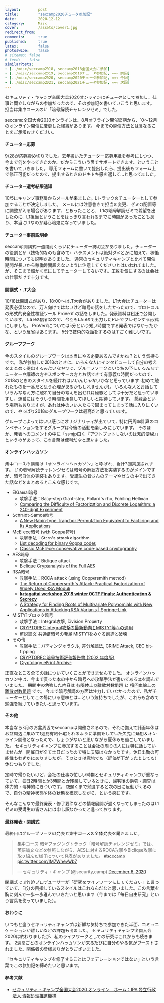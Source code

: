 ```yaml
---
layout:        post
title:         "seccamp2020チュータ参加記"
date:          2020-12-12
category:      Misc
cover:         /assets/cover1.jpg
redirect_from:
comments:      true
published:     true
latex:         false
photoswipe:    false
# sitemap: false
# feed:    false
similarPosts:
- [../misc/seccamp2018, seccamp2018全国大会に参加]
- [../misc/seccamp2019, seccamp2019チュータ参加記, ««« 前回]
- [../misc/seccamp2020, seccamp2020チュータ参加記, ««« 今回]
- [../misc/seccamp2021, seccamp2021チュータ参加記, ««« 次回]
---
```


セキュリティ・キャンプ全国大会2020オンラインにチュータとして参加し、仕事と両立しながらの参加だったので、その参加記を書いていこうと思います。
担当は集中コースのL1「暗号解読チャレンジゼミ」でした。

seccamp全国大会2020オンラインは、8月オフライン開催延期から、10～12月のオンライン開催に変更した経緯があります。
今までの開催方法とは異なることをご承知おきください。


#### チューター応募

9/28が応募締め切りでした。去年書いたチューター応募用紙を参考にしつつ、今まで何をやってきたのか、だからこういう面でサポートできます、ということを書いていきました。
専用フォームに書いて提出したら、提出後もフォーム上で修正可能だったので、提出するときのドキドキ感を返して...と思ってました。


#### チューター選考結果通知

10/5にキャンプ事務局からメールが来ました。Lトラックのチューターとして参加することが決定しました。
メールには注意書きで担当の変更、ゼミの配置等に調整が入る場合があります、とあったことと、
L1の暗号解読ゼミで希望を出したのに、L1担当ということをはっきり言われるまでに時間があったこともあり、本当にL1なのか疑心暗鬼になっていました。


#### チューター事前説明会

seccamp開講式一週間前くらいにチューター説明会がありました。チューターの役割とか（技術的なのも含めて）ハラスメントは絶対ダメとかに加えて、稼働時間についても説明がありました。
通常のセキュリティキャンプと比べて開催期間が長いから稼働時間超えないように注意してくださいとはいわれてました。が、そこまで細かく気にしてチューターしてないです。工数を気にするのは会社の仕事だけで十分です。


#### 開講式・LT大会

10/18は開講式があり、18:00～はLT大会がありました。LT大会はチューターは発表必須なので、万人向けではないけど暗号の話をしたかったので、プロトコルの形式的安全性検証ツール ProVerif の話をしました。発表資料は[PDF](https://tex2e.github.io/presen/seccamp2020-LT/presen.pdf)で公開しています。
LaTeX信者なので、今回もLaTeXで出力したPDFでプレゼンする形式にしました。
ProVerifについては5分という短い時間でする発表ではなかったかな、という反省はあります。
5分で技術的な話をするのはすごく難しいです。


#### グループワーク

今のスタイルのグループワークは本当にやる必要あるんですかね？という気持ちです。
私が参加した2018のときは、いろんな人にインタビューして自分の考えをまとめて提出するみたいなやつで、グループワークという名の下にいろんなチューターや講師の方やスポンサーの方とお話できて有意義な時間だったので、2018のときのスタイルを続ければいいんじゃないかなと思っています (初めて触れたものを一番だと思う心理があるかもしれませんが)。
いろんな人とお話していろんな考え方に触れて自分の考えを出せれば経験としては十分だと思っていますし、運営にはそういう時間を用意してほしいと期待しています。
懇親会という場所もありますが、あれは仲のいい人たちで固まってしまって話に入りにくいので、やっぱり2018のグループワークは最高だと思っています。

グループによってはいい感じにオリジナリティが出ていて、特に円周率計算のコンペティションをするグループは今後の活動を楽しみにしています。
そのほか、発表へのコメントの中に「ssmjp曰く『アウトプットしないのは知的便秘』」というのがあって、この言葉は便利だなと思いました。


#### オンラインハッカソン

集中コースの講義は「オンラインハッカソン」と呼ばれ、合計3回実施されます。
L1の暗号解読チャレンジゼミは暗号の解読方法を実装するのがメインですが、暗号自体の実装もあります。
受講生の皆さんのテーマやゼミの中で出てきた話などをまとめるとこんな感じです。

- ElGamal暗号
  - 攻撃手法：Baby-step Giant-step, Pollard's rho, Pohiling Hellman
  - [Comparing the Difficulty of Factorization and Discrete Logarithm: a 240-digit Experiment](https://eprint.iacr.org/2020/697.pdf)
- Schmidt-Samoa暗号
  - [A New Rabin-type Trapdoor Permutation Equivalent to Factoring and Its Applications](https://eprint.iacr.org/2005/278.pdf)
- McEliece暗号 (with Goppa符号)
  - 攻撃手法：Stern's attack algorithm
  - [List decoding for binary Goppa codes](https://cr.yp.to/codes/goppalist-20081107.pdf)
  - [Classic McEliece: conservative code-based cryptography](https://classic.mceliece.org/nist/mceliece-20201010.pdf)
- AES暗号
  - 攻撃手法：Biclique attack
  - [Biclique Cryptanalysis of the Full AES](https://eprint.iacr.org/2011/449.pdf)
- RSA暗号
  - 攻撃手法：ROCA attack (using Coppersmith method)
  - [The Return of Coppersmith's Attack: Practical Factorization of Widely Used RSA Moduli](https://acmccs.github.io/papers/p1631-nemecA.pdf)
  - **[katagaitai workshop 2018 winter 0CTF Finals: Authentication & Secrecy](http://elliptic-shiho.github.io/slide/katagaitai_winter_2018.pdf)**
  - [A Strategy for Finding Roots of Multivariate Polynomials with New Applications in Attacking RSA Variants \| SpringerLink](https://link.springer.com/chapter/10.1007/11935230_18)
- MISTY1ブロック暗号
  - 攻撃手法：Integral攻撃, Division Property
  - [CRYPTOREC Integral攻撃の最新動向とMISTY1等への適用](https://www.cryptrec.go.jp/exreport/cryptrec-ex-2501-2015.pdf)
  - [解説論文 共通鍵暗号の発展 MISTY1をめぐる創造と破壊](https://www.jstage.jst.go.jp/article/essfr/10/1/10_23/_pdf)
- その他
  - 攻撃手法：パディングオラクル, 差分解読法, CRIME Attack, CBC bit-flipping
  - [CRYPTOREC 暗号技術評価報告書 (2002 年度版)](https://www.cryptrec.go.jp/report/cryptrec-rp-2000-2002jp.pdf)
  - [Cryptology ePrint Archive](https://eprint.iacr.org/)

正直なところ全ての話についていくことができませんでした。
オンラインハッカソン中は、今まで買った本の中から暗号への攻撃手法が書いてある本を読んでいました。
期間中の勉強した内容は [有限体上の離散対数問題](../crypto/DLP) と [楕円曲線上の離散対数問題](../crypto/ECDLP) です。
今まで暗号解読の方面は注力していなかったので、私がチューターとしてこの場にいる意味とは...という気持ちでしたが、これらも含めて勉強を続けていきたいと思っています。


#### その他

本当なら8月のお盆周辺でseccampは開催されるので、それに備えて計画年休はお盆周辺に集めて1週間有給休暇とれるように準備をしていた矢先に延期＆オンライン開催となったので、しょうがないと思いながら夏休みを過ごしていました。
セキュリティキャンプに参加することは会社の周りの人には特に話していませんが、開催日が全て土日だったので特に支障はなかったです。休日出勤の可能性もわずかにありましたが、そのときは意地でも（評価が下がったとしても）休むつもりでした。

定時で帰りたいけど、会社の仕事の忙しい時期とセキュリティキャンプが重なっていて、毎日2時間とか3時間とか残業しているときに、帰宅後の勉強・調査は体力的・精神的にきついです。
夜遅くまで勉強すると次の日に反動がくるので、自分の精神状態や体の状態を確認しながら、という感じです。

そんなこんなで最終発表・修了要件などの情報展開が遅くなってしまったのはL1ゼミの受講生の皆さんには申し訳なかったと思っております。


#### 最終発表・閉講式

最終日はグループワークの発表と集中コースの全体発表を聞きました。

<blockquote class="twitter-tweet tw-align-center"><p lang="ja" dir="ltr">集中コース 暗号ファジングトラック「暗号解読チャレンジゼミ」では、英語論文などを参照しながら、AESに対するROCA攻撃やBiclique攻撃に取り組んだ様子について発表がありました。 <a href="https://twitter.com/hashtag/seccamp?src=hash&amp;ref_src=twsrc%5Etfw">#seccamp</a> <a href="https://t.co/IM7WhevWb7">pic.twitter.com/IM7WhevWb7</a></p>&mdash; セキュリティ・キャンプ (@security_camp) <a href="https://twitter.com/security_camp/status/1335551577105387523?ref_src=twsrc%5Etfw">December 6, 2020</a></blockquote> <script async src="https://platform.twitter.com/widgets.js" charset="utf-8"></script>

閉講式では竹迫プロデューサーが「研究をライフワークにしてください」と言っていて、自分の目指しているスタイルはこれなんだなと思いました。この言葉を胸に刻んで一歩一歩進んでいきたいと思います（今までは「毎日自由研究」という言葉を使っていました）。


#### おわりに

いつもと違うセキュリティキャンプは新鮮な気持ちで参加できた半面、コミュニケーションが難しいなどの課題も出ました。
セキュリティキャンプ全国大会2020は終わりましたが、私のライフワークとしての研究はこれからも続きます。
2週間ごとのオンラインハッカソンが来るたびに自分のやる気がブーストされました。関係者の皆様ありがとうございました。

「セキュリティキャンプを修了することはフェデレーションではない」という言葉でこの参加記を締めたいと思います。

#### 参考文献
<!-- markdown-link-check-disable -->
- [セキュリティ・キャンプ全国大会2020 オンライン　ホーム：IPA 独立行政法人 情報処理推進機構](https://www.ipa.go.jp/jinzai/camp/2020/zenkoku2020_index.html)
<!-- markdown-link-check-enable-->
